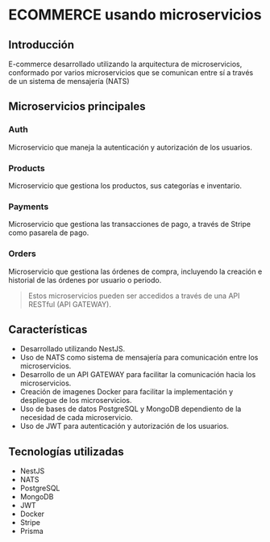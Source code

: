 # ECOMMERCE usando microservicios

## Introducción

E-commerce desarrollado utilizando la arquitectura de microservicios, conformado por varios microservicios que se comunican entre sí a través de un sistema de mensajería (NATS)

## Microservicios principales

### Auth

  Microservicio que maneja la autenticación y autorización de los usuarios.

### Products

  Microservicio que gestiona los productos, sus categorías e inventario.

### Payments

  Microservicio que gestiona las transacciones de pago, a través de Stripe como pasarela de pago.

### Orders

  Microservicio que gestiona las órdenes de compra, incluyendo la creación e historial de las órdenes por usuario o periodo.

> Estos microservicios pueden ser accedidos a través de una API RESTful (API GATEWAY).

## Características

- Desarrollado utilizando NestJS.
- Uso de NATS como sistema de mensajería para comunicación entre los microservicios.
- Desarrollo de un API GATEWAY para facilitar la comunicación hacia los microservicios.
- Creación de imagenes Docker para facilitar la implementación y despliegue de los microservicios.
- Uso de bases de datos PostgreSQL y MongoDB dependiento de la necesidad de cada microservicio.
- Uso de JWT para autenticación y autorización de los usuarios.

## Tecnologías utilizadas

- NestJS
- NATS
- PostgreSQL
- MongoDB
- JWT
- Docker
- Stripe
- Prisma
